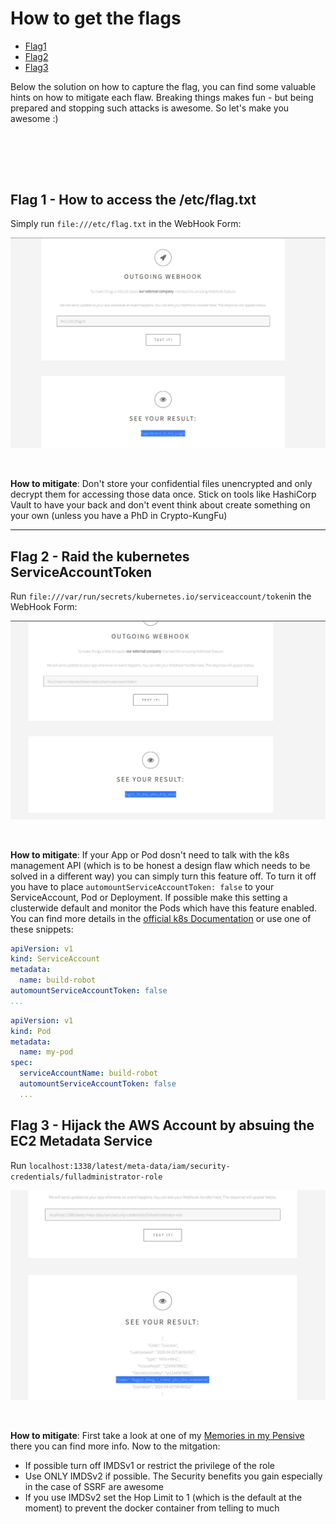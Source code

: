 # How to get the flags

* [Flag1](https://github.com/BenjiTrapp/ssrf-playground/edit/main/exploit/SOLUTION.md#flag-1---how-to-access-the-etcflagtxt)
* [Flag2](https://github.com/BenjiTrapp/ssrf-playground/edit/main/exploit/SOLUTION.md#flag-2---raid-the-kubernetes-serviceaccounttoken)
* [Flag3](https://github.com/BenjiTrapp/ssrf-playground/edit/main/exploit/SOLUTION.md#flag-3---hijack-the-aws-account-by-absuing-the-ec2-metadata-service)

Below the solution on how to capture the flag, you can find some valuable hints on how to mitigate each flaw. Breaking things makes fun - but being prepared and stopping such attacks is awesome. So let's make you awesome :)

<br><br>
---


## Flag 1 - How to access the /etc/flag.txt
Simply run `file:///etc/flag.txt` in the WebHook Form:
<p align="center">
<img width="600" src="/exploit/flag1.jpg">
</p>
<br>

**How to mitigate**: Don't store your confidential files unencrypted and only decrypt them for accessing those data once. Stick on tools like HashiCorp Vault to have your back and don't event think about create something on your own (unless you have a PhD in Crypto-KungFu)

---

## Flag 2 - Raid the kubernetes ServiceAccountToken
Run `file:///var/run/secrets/kubernetes.io/serviceaccount/token`in the WebHook Form:
<p align="center">
<img width="600" src="/exploit/flag2.jpg">
</p>
<br>

**How to mitigate**: If your App or Pod dosn't need to talk with the k8s management API (which is to be honest a design flaw which needs to be solved in a different way) you can simply turn this feature off. To turn it off you have to place `automountServiceAccountToken: false` to your ServiceAccount, Pod or Deployment. If possible make this setting a clusterwide default and monitor the Pods which have this feature enabled. You can find more details in the [official k8s Documentation](https://kubernetes.io/docs/tasks/configure-pod-container/configure-service-account/) or use one of these snippets:

```yaml
apiVersion: v1
kind: ServiceAccount
metadata:
  name: build-robot
automountServiceAccountToken: false
...
```

```yaml
apiVersion: v1
kind: Pod
metadata:
  name: my-pod
spec:
  serviceAccountName: build-robot
  automountServiceAccountToken: false
  ...
```

## Flag 3 - Hijack the AWS Account by absuing the EC2 Metadata Service
Run `localhost:1338/latest/meta-data/iam/security-credentials/fulladministrator-role`
<p align="center">
<img width="600" src="/exploit/flag3.jpg">
</p>
<br>

**How to mitigate**: First take a look at one of my [Memories in my Pensive](https://benjitrapp.github.io/memories/2022-03-25-aws-metadata/) there you can find more info. Now to the mitgation: 

* If possible turn off IMDSv1 or restrict the privilege of the role
* Use ONLY IMDSv2 if possible. The Security benefits you gain especially in the case of SSRF are awesome
* If you use IMDSv2 set the Hop Limit to 1 (which is the default at the moment) to prevent the docker container from telling to much 
